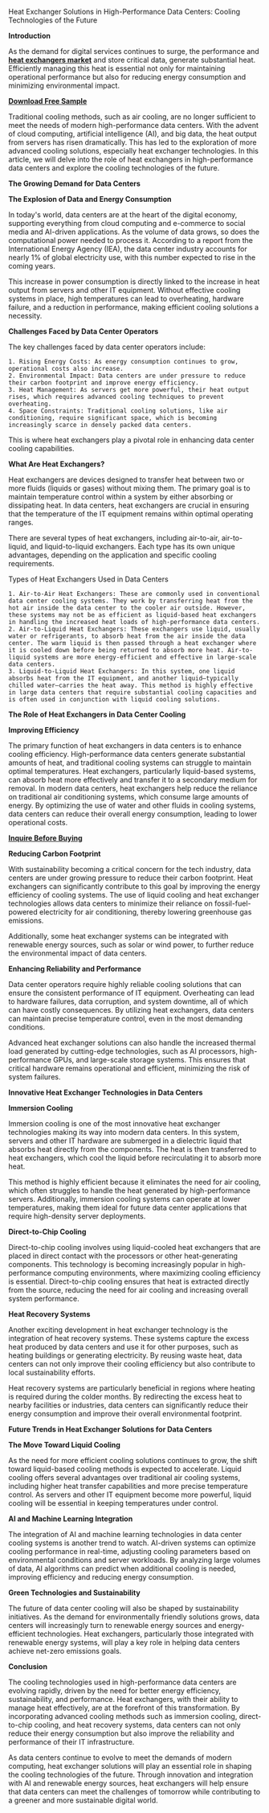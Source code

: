 Heat Exchanger Solutions in High-Performance Data Centers: Cooling Technologies of the Future

**Introduction**

As the demand for digital services continues to surge, the performance and **[heat exchangers market](https://www.nextmsc.com/report/heat-exchangers-market)** and store critical data, generate substantial heat. Efficiently managing this heat is essential not only for maintaining operational performance but also for reducing energy consumption and minimizing environmental impact.

**[Download Free Sample](https://www.nextmsc.com/heat-exchangers-market/request-sample)**

Traditional cooling methods, such as air cooling, are no longer sufficient to meet the needs of modern high-performance data centers. With the advent of cloud computing, artificial intelligence (AI), and big data, the heat output from servers has risen dramatically. This has led to the exploration of more advanced cooling solutions, especially heat exchanger technologies. In this article, we will delve into the role of heat exchangers in high-performance data centers and explore the cooling technologies of the future.

**The Growing Demand for Data Centers**

**The Explosion of Data and Energy Consumption**

In today's world, data centers are at the heart of the digital economy, supporting everything from cloud computing and e-commerce to social media and AI-driven applications. As the volume of data grows, so does the computational power needed to process it. According to a report from the International Energy Agency (IEA), the data center industry accounts for nearly 1% of global electricity use, with this number expected to rise in the coming years.

This increase in power consumption is directly linked to the increase in heat output from servers and other IT equipment. Without effective cooling systems in place, high temperatures can lead to overheating, hardware failure, and a reduction in performance, making efficient cooling solutions a necessity.

**Challenges Faced by Data Center Operators**

The key challenges faced by data center operators include:

    1. Rising Energy Costs: As energy consumption continues to grow, operational costs also increase.
    2. Environmental Impact: Data centers are under pressure to reduce their carbon footprint and improve energy efficiency.
    3. Heat Management: As servers get more powerful, their heat output rises, which requires advanced cooling techniques to prevent overheating.
    4. Space Constraints: Traditional cooling solutions, like air conditioning, require significant space, which is becoming increasingly scarce in densely packed data centers.

This is where heat exchangers play a pivotal role in enhancing data center cooling capabilities.

**What Are Heat Exchangers?**

Heat exchangers are devices designed to transfer heat between two or more fluids (liquids or gases) without mixing them. The primary goal is to maintain temperature control within a system by either absorbing or dissipating heat. In data centers, heat exchangers are crucial in ensuring that the temperature of the IT equipment remains within optimal operating ranges.

There are several types of heat exchangers, including air-to-air, air-to-liquid, and liquid-to-liquid exchangers. Each type has its own unique advantages, depending on the application and specific cooling requirements.

Types of Heat Exchangers Used in Data Centers

    1. Air-to-Air Heat Exchangers: These are commonly used in conventional data center cooling systems. They work by transferring heat from the hot air inside the data center to the cooler air outside. However, these systems may not be as efficient as liquid-based heat exchangers in handling the increased heat loads of high-performance data centers.
    2. Air-to-Liquid Heat Exchangers: These exchangers use liquid, usually water or refrigerants, to absorb heat from the air inside the data center. The warm liquid is then passed through a heat exchanger where it is cooled down before being returned to absorb more heat. Air-to-liquid systems are more energy-efficient and effective in large-scale data centers.
    3. Liquid-to-Liquid Heat Exchangers: In this system, one liquid absorbs heat from the IT equipment, and another liquid—typically chilled water—carries the heat away. This method is highly effective in large data centers that require substantial cooling capacities and is often used in conjunction with liquid cooling solutions.
    
**The Role of Heat Exchangers in Data Center Cooling**

**Improving Efficiency**

The primary function of heat exchangers in data centers is to enhance cooling efficiency. High-performance data centers generate substantial amounts of heat, and traditional cooling systems can struggle to maintain optimal temperatures. Heat exchangers, particularly liquid-based systems, can absorb heat more effectively and transfer it to a secondary medium for removal.
In modern data centers, heat exchangers help reduce the reliance on traditional air conditioning systems, which consume large amounts of energy. By optimizing the use of water and other fluids in cooling systems, data centers can reduce their overall energy consumption, leading to lower operational costs.

**[Inquire Before Buying](https://www.nextmsc.com/heat-exchangers-market/inquire-before-buying)**

**Reducing Carbon Footprint**

With sustainability becoming a critical concern for the tech industry, data centers are under growing pressure to reduce their carbon footprint. Heat exchangers can significantly contribute to this goal by improving the energy efficiency of cooling systems. The use of liquid cooling and heat exchanger technologies allows data centers to minimize their reliance on fossil-fuel-powered electricity for air conditioning, thereby lowering greenhouse gas emissions.

Additionally, some heat exchanger systems can be integrated with renewable energy sources, such as solar or wind power, to further reduce the environmental impact of data centers.

**Enhancing Reliability and Performance**

Data center operators require highly reliable cooling solutions that can ensure the consistent performance of IT equipment. Overheating can lead to hardware failures, data corruption, and system downtime, all of which can have costly consequences. By utilizing heat exchangers, data centers can maintain precise temperature control, even in the most demanding conditions.

Advanced heat exchanger solutions can also handle the increased thermal load generated by cutting-edge technologies, such as AI processors, high-performance GPUs, and large-scale storage systems. This ensures that critical hardware remains operational and efficient, minimizing the risk of system failures.

**Innovative Heat Exchanger Technologies in Data Centers**

**Immersion Cooling**

Immersion cooling is one of the most innovative heat exchanger technologies making its way into modern data centers. In this system, servers and other IT hardware are submerged in a dielectric liquid that absorbs heat directly from the components. The heat is then transferred to heat exchangers, which cool the liquid before recirculating it to absorb more heat.

This method is highly efficient because it eliminates the need for air cooling, which often struggles to handle the heat generated by high-performance servers. Additionally, immersion cooling systems can operate at lower temperatures, making them ideal for future data center applications that require high-density server deployments.

**Direct-to-Chip Cooling**

Direct-to-chip cooling involves using liquid-cooled heat exchangers that are placed in direct contact with the processors or other heat-generating components. This technology is becoming increasingly popular in high-performance computing environments, where maximizing cooling efficiency is essential. Direct-to-chip cooling ensures that heat is extracted directly from the source, reducing the need for air cooling and increasing overall system performance.

**Heat Recovery Systems**

Another exciting development in heat exchanger technology is the integration of heat recovery systems. These systems capture the excess heat produced by data centers and use it for other purposes, such as heating buildings or generating electricity. By reusing waste heat, data centers can not only improve their cooling efficiency but also contribute to local sustainability efforts.

Heat recovery systems are particularly beneficial in regions where heating is required during the colder months. By redirecting the excess heat to nearby facilities or industries, data centers can significantly reduce their energy consumption and improve their overall environmental footprint.

**Future Trends in Heat Exchanger Solutions for Data Centers**

**The Move Toward Liquid Cooling**

As the need for more efficient cooling solutions continues to grow, the shift toward liquid-based cooling methods is expected to accelerate. Liquid cooling offers several advantages over traditional air cooling systems, including higher heat transfer capabilities and more precise temperature control. As servers and other IT equipment become more powerful, liquid cooling will be essential in keeping temperatures under control.

**AI and Machine Learning Integration**

The integration of AI and machine learning technologies in data center cooling systems is another trend to watch. AI-driven systems can optimize cooling performance in real-time, adjusting cooling parameters based on environmental conditions and server workloads. By analyzing large volumes of data, AI algorithms can predict when additional cooling is needed, improving efficiency and reducing energy consumption.

**Green Technologies and Sustainability**

The future of data center cooling will also be shaped by sustainability initiatives. As the demand for environmentally friendly solutions grows, data centers will increasingly turn to renewable energy sources and energy-efficient technologies. Heat exchangers, particularly those integrated with renewable energy systems, will play a key role in helping data centers achieve net-zero emissions goals.

**Conclusion**

The cooling technologies used in high-performance data centers are evolving rapidly, driven by the need for better energy efficiency, sustainability, and performance. Heat exchangers, with their ability to manage heat effectively, are at the forefront of this transformation. By incorporating advanced cooling methods such as immersion cooling, direct-to-chip cooling, and heat recovery systems, data centers can not only reduce their energy consumption but also improve the reliability and performance of their IT infrastructure.

As data centers continue to evolve to meet the demands of modern computing, heat exchanger solutions will play an essential role in shaping the cooling technologies of the future. Through innovation and integration with AI and renewable energy sources, heat exchangers will help ensure that data centers can meet the challenges of tomorrow while contributing to a greener and more sustainable digital world.
